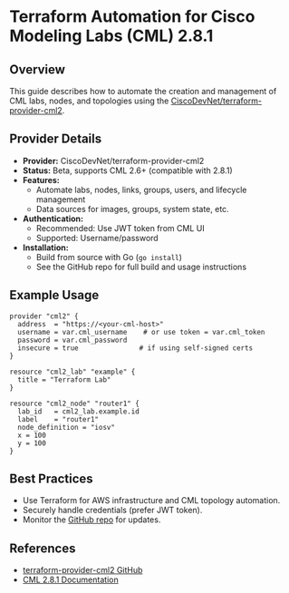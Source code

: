 # Terraform Automation for Cisco Modeling Labs (CML) 2.8.1

## Overview
This guide describes how to automate the creation and management of CML labs, nodes, and topologies using the [CiscoDevNet/terraform-provider-cml2](https://github.com/CiscoDevNet/terraform-provider-cml2).

## Provider Details
- **Provider:** CiscoDevNet/terraform-provider-cml2
- **Status:** Beta, supports CML 2.6+ (compatible with 2.8.1)
- **Features:**
  - Automate labs, nodes, links, groups, users, and lifecycle management
  - Data sources for images, groups, system state, etc.
- **Authentication:**
  - Recommended: Use JWT token from CML UI
  - Supported: Username/password
- **Installation:**
  - Build from source with Go (`go install`)
  - See the GitHub repo for full build and usage instructions

## Example Usage
```
provider "cml2" {
  address  = "https://<your-cml-host>"
  username = var.cml_username    # or use token = var.cml_token
  password = var.cml_password
  insecure = true               # if using self-signed certs
}

resource "cml2_lab" "example" {
  title = "Terraform Lab"
}

resource "cml2_node" "router1" {
  lab_id   = cml2_lab.example.id
  label    = "router1"
  node_definition = "iosv"
  x = 100
  y = 100
}
```

## Best Practices
- Use Terraform for AWS infrastructure and CML topology automation.
- Securely handle credentials (prefer JWT token).
- Monitor the [GitHub repo](https://github.com/CiscoDevNet/terraform-provider-cml2) for updates.

## References
- [terraform-provider-cml2 GitHub](https://github.com/CiscoDevNet/terraform-provider-cml2)
- [CML 2.8.1 Documentation](https://developer.cisco.com/docs/modeling-labs/2-8/)
